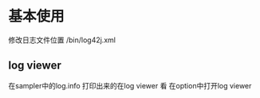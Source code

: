 # 基本使用


修改日志文件位置 /bin/log42j.xml


## log viewer 

在sampler中的log.info 打印出来的在log viewer 看
在option中打开log viewer
